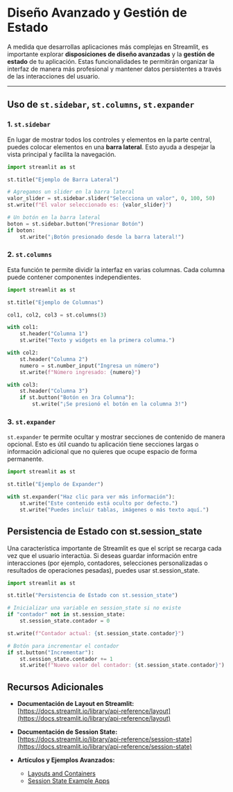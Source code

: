 # Diseño Avanzado y Gestión de Estado

A medida que desarrollas aplicaciones más complejas en Streamlit, es importante explorar **disposiciones de diseño avanzadas** y la **gestión de estado** de tu aplicación. Estas funcionalidades te permitirán organizar la interfaz de manera más profesional y mantener datos persistentes a través de las interacciones del usuario.

---

## Uso de `st.sidebar`, `st.columns`, `st.expander`

### 1. `st.sidebar`

En lugar de mostrar todos los controles y elementos en la parte central, puedes colocar elementos en una **barra lateral**. Esto ayuda a despejar la vista principal y facilita la navegación.

```python
import streamlit as st

st.title("Ejemplo de Barra Lateral")

# Agregamos un slider en la barra lateral
valor_slider = st.sidebar.slider("Selecciona un valor", 0, 100, 50)
st.write(f"El valor seleccionado es: {valor_slider}")

# Un botón en la barra lateral
boton = st.sidebar.button("Presionar Botón")
if boton:
    st.write("¡Botón presionado desde la barra lateral!")
```

### 2. `st.columns`

Esta función te permite dividir la interfaz en varias columnas. Cada columna puede contener componentes independientes.

```python
import streamlit as st

st.title("Ejemplo de Columnas")

col1, col2, col3 = st.columns(3)

with col1:
    st.header("Columna 1")
    st.write("Texto y widgets en la primera columna.")

with col2:
    st.header("Columna 2")
    numero = st.number_input("Ingresa un número")
    st.write(f"Número ingresado: {numero}")

with col3:
    st.header("Columna 3")
    if st.button("Botón en 3ra Columna"):
        st.write("¡Se presionó el botón en la columna 3!")

```

### 3. `st.expander`

`st.expander` te permite ocultar y mostrar secciones de contenido de manera opcional. Esto es útil cuando tu aplicación tiene secciones largas o información adicional que no quieres que ocupe espacio de forma permanente.

```python
import streamlit as st

st.title("Ejemplo de Expander")

with st.expander("Haz clic para ver más información"):
    st.write("Este contenido está oculto por defecto.")
    st.write("Puedes incluir tablas, imágenes o más texto aquí.")

```

## Persistencia de Estado con st.session_state

Una característica importante de Streamlit es que el script se recarga cada vez que el usuario interactúa. Si deseas guardar información entre interacciones (por ejemplo, contadores, selecciones personalizadas o resultados de operaciones pesadas), puedes usar st.session_state.

```python
import streamlit as st

st.title("Persistencia de Estado con st.session_state")

# Inicializar una variable en session_state si no existe
if "contador" not in st.session_state:
    st.session_state.contador = 0

st.write(f"Contador actual: {st.session_state.contador}")

# Botón para incrementar el contador
if st.button("Incrementar"):
    st.session_state.contador += 1
    st.write(f"Nuevo valor del contador: {st.session_state.contador}")
```

## Recursos Adicionales

- **Documentación de Layout en Streamlit:**  
  [https://docs.streamlit.io/library/api-reference/layout](https://docs.streamlit.io/library/api-reference/layout)

- **Documentación de Session State:**  
  [https://docs.streamlit.io/library/api-reference/session-state](https://docs.streamlit.io/library/api-reference/session-state)

- **Artículos y Ejemplos Avanzados:**
  - [Layouts and Containers](https://docs.streamlit.io/library/advanced-features/layouts-and-containers)
  - [Session State Example Apps](https://docs.streamlit.io/knowledge-base/using-streamlit/session-state)
